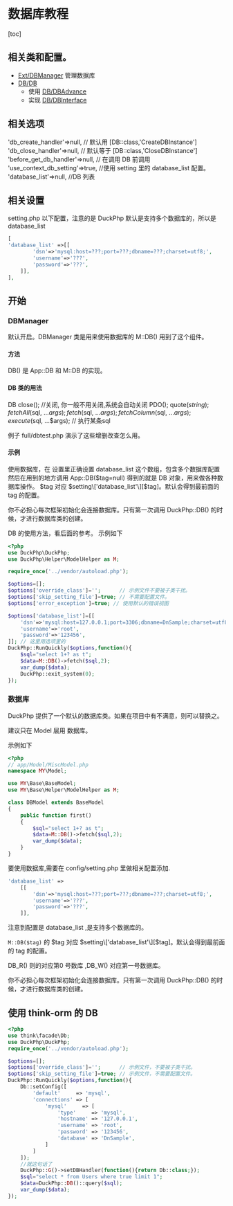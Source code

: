 # 数据库教程
[toc]
## 相关类和配置。

- [Ext/DBManager](ref/Ext-DBManager.md) 管理数据库
- [DB/DB](ref/DB-DB.md)
    - 使用 [DB/DBAdvance](ref/DB-DBAdvance.md)
    - 实现 [DB/DBInterface](ref/DB-DBInterface.md)

## 相关选项

'db_create_handler'=>null,  // 默认用 [DB::class,'CreateDBInstance']
'db_close_handler'=>null,   // 默认等于 [DB::class,'CloseDBInstance']
'before_get_db_handler'=>null, // 在调用 DB 前调用
'use_context_db_setting'=>true, //使用 setting 里的 database_list 配置。
'database_list'=>null,      //DB 列表

## 相关设置
setting.php 以下配置，注意的是 DuckPhp 默认是支持多个数据库的，所以是database_list
```php
[
'database_list' =>[[
        'dsn'=>'mysql:host=???;port=???;dbname=???;charset=utf8;',
        'username'=>'???',
        'password'=>'???',
    ]],
],
```
## 开始

### DBManager
默认开启。DBManager 类是用来使用数据库的
M::DB() 用到了这个组件。

#### 方法
DB()
    是 App::DB 和 M::DB 的实现。

#### DB 类的用法
DB
    close(); //关闭, 你一般不用关闭,系统会自动关闭
    PDO();
    quote($string);
    fetchAll($sql, ...$args);
    fetch($sql, ...$args);
    fetchColumn($sql, ...$args);
    execute($sql, ...$args); //   执行某条sql

例子 full/dbtest.php 演示了这些增删改查怎么用。

#### 示例
使用数据库，在 设置里正确设置 database_list 这个数组，包含多个数据库配置
然后在用到的地方调用 App::DB($tag=null) 得到的就是 DB 对象，用来做各种数据库操作。
$tag 对应 $setting\['database_list'\][$tag]。默认会得到最前面的 tag 的配置。

你不必担心每次框架初始化会连接数据库。只有第一次调用 DuckPhp::DB() 的时候，才进行数据库类的创建。

DB 的使用方法，看后面的参考。
示例如下

```php
<?php
use DuckPhp\DuckPhp;
use DuckPhp\Helper\ModelHelper as M;

require_once('../vendor/autoload.php');

$options=[];
$options['override_class']='';      // 示例文件不要被子类干扰。
$options['skip_setting_file']=true; // 不需要配置文件。
$options['error_exception']=true; // 使用默认的错误视图

$options['database_list']=[[
    'dsn'=>'mysql:host=127.0.0.1;port=3306;dbname=DnSample;charset=utf8;',
    'username'=>'root',
    'password'=>'123456',
]]; // 这里用选项里的
DuckPhp::RunQuickly($options,function(){    
    $sql="select 1+? as t";
    $data=M::DB()->fetch($sql,2);
    var_dump($data);
    DuckPhp::exit_system(0);
});
```


### 数据库

DuckPhp 提供了一个默认的数据库类。如果在项目中有不满意，则可以替换之。

建议只在  Model 层用 数据库。

示例如下

```php
<?php
// app/Model/MiscModel.php
namespace MY\Model;

use MY\Base\BaseModel;
use MY\Base\Helper\ModelHelper as M;

class DBModel extends BaseModel
{
    public function first()
    {
        $sql="select 1+? as t";
        $data=M::DB()->fetch($sql,2);
        var_dump($data);
    }
}
```

要使用数据库,需要在 config/setting.php 里做相关配置添加.

```php
'database_list' =>
    [[
		'dsn'=>'mysql:host=???;port=???;dbname=???;charset=utf8;',
		'username'=>'???',
		'password'=>'???',
    ]],
```

注意到配置是  database_list ,是支持多个数据库的。

`M::DB($tag)` 的 $tag 对应 $setting\['database_list'\][$tag]。默认会得到最前面的 tag 的配置。

DB_R() 则的对应第0 号数库 ,DB_W() 对应第一号数据库。

你不必担心每次框架初始化会连接数据库。只有第一次调用 DuckPhp::DB() 的时候，才进行数据库类的创建。

## 使用 think-orm 的 DB

```php
<?php
use think\facade\Db;
use DuckPhp\DuckPhp;
require_once('../vendor/autoload.php');

$options=[];
$options['override_class']='';      // 示例文件，不要被子类干扰。
$options['skip_setting_file']=true; // 示例文件，不需要配置文件。
DuckPhp::RunQuickly($options,function(){
    Db::setConfig([
        'default'     => 'mysql',
        'connections' => [
            'mysql'     => [
                'type'     => 'mysql',
                'hostname' => '127.0.0.1',
                'username' => 'root',
                'password' => '123456',
                'database' => 'DnSample',
            ]
        ]
    ]);
    //就这句话了
    DuckPhp::G()->setDBHandler(function(){return Db::class;});
    $sql="select * from Users where true limit 1";
    $data=DuckPhp::DB()::query($sql);
    var_dump($data);
});

```
